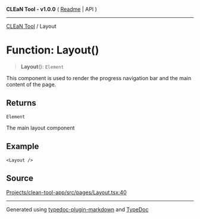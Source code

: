 **CLEaN Tool - v1.0.0** ( [Readme](../README.md) \| API )

***

[CLEaN Tool](../exports.md) / Layout

# Function: Layout()

> **Layout**(): `Element`

This component is used to render the progress navigation bar and the main content of the page.

## Returns

`Element`

The main layout component

## Example

```tsx
<Layout />
```

## Source

[Projects/clean-tool-app/src/pages/Layout.tsx:40](https://github.com/yuckyh/clean-tool-app/)

***

Generated using [typedoc-plugin-markdown](https://www.npmjs.com/package/typedoc-plugin-markdown) and [TypeDoc](https://typedoc.org/)
